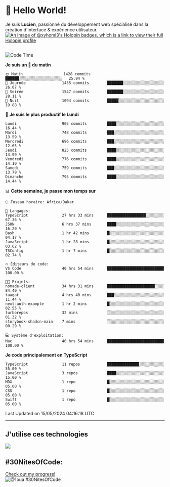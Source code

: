 # 👋 Hello World!

Je suis **Lucien**, passionné du développement web spécialisé dans la création d'interface & expérience utilisateur.
[![An image of @xyhomi3's Holopin badges, which is a link to view their full Holopin profile](https://holopin.me/xyhomi3)](https://holopin.io/@xyhomi3)

##

<!--START_SECTION:waka-->
![Code Time](http://img.shields.io/badge/Code%20Time-1%2C187%20hrs-blue)

**Je suis un 🐤 du matin** 

```text
🌞 Matin                  1428 commits        ██████░░░░░░░░░░░░░░░░░░░   25.94 % 
🌆 Journée                1435 commits        ███████░░░░░░░░░░░░░░░░░░   26.07 % 
🌃 Soirée                 1547 commits        ███████░░░░░░░░░░░░░░░░░░   28.11 % 
🌙 Nuit                   1094 commits        █████░░░░░░░░░░░░░░░░░░░░   19.88 % 
```
📅 **Je suis le plus productif le Lundi** 

```text
Lundi                    905 commits         ████░░░░░░░░░░░░░░░░░░░░░   16.44 % 
Mardi                    748 commits         ███░░░░░░░░░░░░░░░░░░░░░░   13.59 % 
Mercredi                 696 commits         ███░░░░░░░░░░░░░░░░░░░░░░   12.65 % 
Jeudi                    825 commits         ████░░░░░░░░░░░░░░░░░░░░░   14.99 % 
Vendredi                 776 commits         ████░░░░░░░░░░░░░░░░░░░░░   14.10 % 
Samedi                   759 commits         ███░░░░░░░░░░░░░░░░░░░░░░   13.79 % 
Dimanche                 795 commits         ████░░░░░░░░░░░░░░░░░░░░░   14.44 % 
```


📊 **Cette semaine, je passe mon temps sur** 

```text
🕑︎ Fuseau horaire: Africa/Dakar

💬 Langages: 
TypeScript               27 hrs 33 mins      █████████████████░░░░░░░░   67.36 % 
JSON                     6 hrs 37 mins       ████░░░░░░░░░░░░░░░░░░░░░   16.20 % 
Bash                     1 hr 42 mins        █░░░░░░░░░░░░░░░░░░░░░░░░   04.17 % 
JavaScript               1 hr 28 mins        █░░░░░░░░░░░░░░░░░░░░░░░░   03.62 % 
TSConfig                 1 hr 7 mins         █░░░░░░░░░░░░░░░░░░░░░░░░   02.74 % 

🔥 Éditeurs de code: 
VS Code                  40 hrs 54 mins      █████████████████████████   100.00 % 

🐱‍💻 Projets: 
nomade-client            34 hrs 31 mins      █████████████████████░░░░   84.40 % 
taagat                   4 hrs 40 mins       ███░░░░░░░░░░░░░░░░░░░░░░   11.44 % 
next-auth-example        1 hr 2 mins         █░░░░░░░░░░░░░░░░░░░░░░░░   02.55 % 
turborepos               32 mins             ░░░░░░░░░░░░░░░░░░░░░░░░░   01.32 % 
storybook-shadcn-main    7 mins              ░░░░░░░░░░░░░░░░░░░░░░░░░   00.29 % 

💻 Système d'exploitation: 
Mac                      40 hrs 54 mins      █████████████████████████   100.00 % 
```

**Je code principalement en TypeScript** 

```text
TypeScript               11 repos            ██████████████░░░░░░░░░░░   55.00 % 
JavaScript               3 repos             ████░░░░░░░░░░░░░░░░░░░░░   15.00 % 
MDX                      1 repo              █░░░░░░░░░░░░░░░░░░░░░░░░   05.00 % 
CSS                      1 repo              █░░░░░░░░░░░░░░░░░░░░░░░░   05.00 % 
Swift                    1 repo              █░░░░░░░░░░░░░░░░░░░░░░░░   05.00 % 
```




 Last Updated on 15/05/2024 04:16:18 UTC
<!--END_SECTION:waka-->
---

## J'utilise ces technologies

<p align="left">
  <a href="https://skillicons.dev">
    <img src="https://skillicons.dev/icons?i=ts,js,md,scss,tailwind,react,redux,docker,express,astro,vite,nextjs,vercel,figma,ableton" />
  </a>
</p>

## #30NitesOfCode:
  [Check out my progress!](https://www.codedex.io/@1oua/30-nites-of-code)  
  ![@1oua #30NitesOfCode](https://www.codedex.io/api/petStatus?user=1oua)
